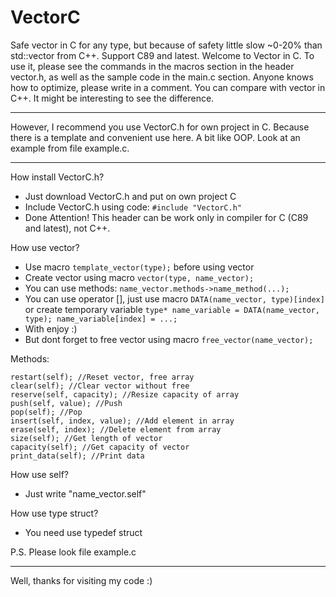 # VectorC
Safe vector in C for any type, but because of safety little slow ~0-20% than std::vector from C++. Support C89 and latest.
Welcome to Vector in C. To use it, please see the commands in the macros section in the header vector.h, as well as the sample code in the main.c section.
Anyone knows how to optimize, please write in a comment.
You can compare with vector in C++. It might be interesting to see the difference.
***
However, I recommend you use VectorC.h for own project in C. Because there is a template and convenient use here. A bit like OOP. Look at an example from file example.c.
***
How install VectorC.h?
* Just download VectorC.h and put on own project C
* Include VectorC.h using code: `#include "VectorC.h"`
* Done
Attention! This header can be work only in compiler for C (C89 and latest), not C++.

How use vector?
* Use macro `template_vector(type);` before using vector
* Create vector using macro `vector(type, name_vector);`
* You can use methods: `name_vector.methods->name_method(...);`
* You can use operator [], just use macro `DATA(name_vector, type)[index]` or create temporary variable `type* name_variable = DATA(name_vector, type); name_variable[index] = ...;`
* With enjoy :)
* But dont forget to free vector using macro `free_vector(name_vector);`
 
Methods:
```
restart(self); //Reset vector, free array
clear(self); //Clear vector without free
reserve(self, capacity); //Resize capacity of array
push(self, value); //Push
pop(self); //Pop
insert(self, index, value); //Add element in array
erase(self, index); //Delete element from array
size(self); //Get length of vector
capacity(self); //Get capacity of vector
print_data(self); //Print data
```
 
How use self?
* Just write "name_vector.self"
 
How use type struct?
* You need use typedef struct
 
P.S. Please look file example.c
***
Well, thanks for visiting my code :)
